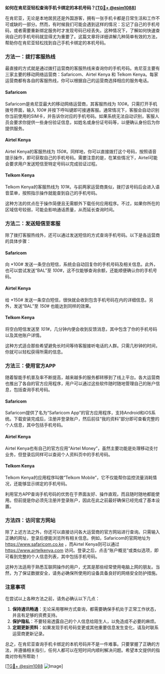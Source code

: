 **如何在肯尼亚轻松查询手机卡绑定的本机号码？[[TG💪+ @esim1088](https://t.me/s/esim1088)]**

在肯尼亚，无论是本地居民还是外国游客，拥有一张手机卡都是日常生活和工作不可或缺的一部分。然而，有时候我们可能会遇到这样的情况：忘记了自己的手机号码，或者需要重新绑定服务时才发现号码已经丢失。这种情况下，了解如何快速查询自己的手机号码就显得尤为重要了。这篇文章将详细讲解几种简单有效的方法，帮助你在肯尼亚轻松找到自己手机卡绑定的本机号码。

### 方法一：拨打客服热线

最直接的方式就是通过拨打运营商的客服热线来查询你的手机号码。肯尼亚主要有三家主要的移动网络运营商：Safaricom、Airtel Kenya 和 Telkom Kenya。每家运营商都有各自的客服热线，你可以根据自己的运营商选择相应的服务电话。

#### Safaricom
Safaricom是肯尼亚最大的移动网络运营商，其客服热线为 *100#*。只需打开手机拨号界面，输入 *100#* 并按下呼叫键即可接通客服。通常情况下，客服会自动识别你当前使用的SIM卡，并告诉你对应的手机号码。如果系统无法自动识别，客服人员会要求你提供一些身份验证信息，如姓名或身份证号码等，以便确认身份后为你提供服务。

#### Airtel Kenya
Airtel Kenya的客服热线为 *150#*。同样地，你可以直接拨打这个号码，按照语音提示操作，即可获取自己的手机号码。需要注意的是，在某些情况下，Airtel可能会要求用户发送短信至特定号码以完成验证过程。

#### Telkom Kenya
Telkom Kenya的客服热线为 *101#*。与前两家运营商类似，拨打该号码后会进入语音菜单，按照指示操作就能查到自己的手机号码。

这种方法的优点在于操作简便且无需额外下载任何应用程序。不过，如果你所在的区域信号较弱，可能会影响通话质量，从而延长查询时间。

### 方法二：发送短信至客服

除了拨打客服热线外，还可以通过发送短信的方式查询手机号码。以下是各运营商的具体步骤：

#### Safaricom
向 *100# 发送一条空白短信，系统会自动回复你的手机号码及相关信息。此外，也可以尝试发送“BAL”至 *100#*，这不仅能够查询余额，还能顺便确认你的手机号码。

#### Airtel Kenya
给 *150# 发送一条空白短信，很快就会收到包含手机号码在内的详细信息。另外，发送“BAL”至 *150#* 也能达到同样的效果。

#### Telkom Kenya
将空白短信发送至 *101#*，几分钟内便会收到反馈消息，其中包含了你的手机号码以及其他账户详情。

这种方式适合那些希望避免长时间等待客服接听电话的人群。只需几秒钟的时间，你就可以轻松获得所需的信息。

### 方法三：使用官方APP

随着智能手机普及率不断提高，越来越多的服务都转移到了线上平台。各大运营商也推出了各自的官方应用程序，用户可以通过这些软件随时随地管理自己的账户信息，包括查询手机号码。

#### Safaricom
Safaricom提供了名为“Safaricom App”的官方应用程序，支持Android和iOS系统。下载安装完成后，注册并登录账户，然后前往“我的资料”部分即可查看完整的个人信息，其中包括手机号码。

#### Airtel Kenya
Airtel Kenya也有自己的官方应用“Airtel Money”，虽然主要功能是处理移动支付业务，但登录后同样可以查阅个人资料页中的手机号码。

#### Telkom Kenya
Telkom Kenya的应用程序叫做“Telkom Mobile”，它不仅能帮你监控流量消耗情况，还能够显示绑定的手机号码。

利用官方APP查询手机号码的优势在于界面友好、操作直观，而且随时随地都能使用。但前提是你必须先注册并登录账户，因此在此之前最好确保已经完成了基本设置。

### 方法四：访问官方网站

除了上述方法之外，你还可以直接访问各大运营商的官方网站进行查询。只需输入正确的网址，登录后便能浏览所有相关信息。例如，Safaricom的官网地址为 https://www.safaricom.co.ke ，而Airtel Kenya则可以通过 https://www.airtelkenya.com 访问。登录之后，点击“账户概览”或类似选项，即可看到完整的个人信息列表，其中包括手机号码。

这种方法适用于熟悉互联网操作的用户，尤其是那些经常使用电脑上网的朋友。当然，为了保证数据安全，请务必确保所使用的设备具备良好的网络安全防护措施。

### 注意事项

在尝试以上各种方法之前，请务必确认以下几点：
1. **保持通讯畅通**：无论采用哪种方式查询，都需要确保手机处于正常工作状态，并且有足够的资费支持。
2. **保护隐私**：不要轻易透露自己的个人信息给陌生人，以免造成不必要的麻烦。
3. **定期更新资料**：如果发现手机号码变更或其他重要信息发生变化，请及时联系运营商更新记录。

总之，在肯尼亚查询手机卡绑定的本机号码并不是一件难事。只要掌握了正确的方法，并遵循相关指引，任何人都可以在短时间内顺利解决问题。希望本文提供的指南对你有所帮助！

[[TG💪+ @esim1088](https://t.me/s/esim1088) ![Image](https://i.postimg.cc/4NQfJmqS/Snipaste-2025-05-13-00-14-12.png)]